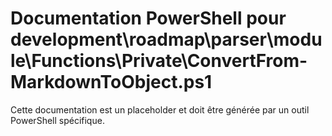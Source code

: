 # Documentation PowerShell pour development\roadmap\parser\module\Functions\Private\ConvertFrom-MarkdownToObject.ps1

Cette documentation est un placeholder et doit être générée par un outil PowerShell spécifique.
